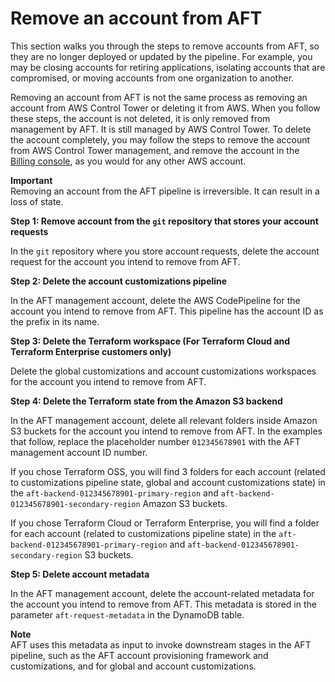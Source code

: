 # Remove an account from AFT<a name="aft-remove-account"></a>

This section walks you through the steps to remove accounts from AFT, so they are no longer deployed or updated by the pipeline\. For example, you may be closing accounts for retiring applications, isolating accounts that are compromised, or moving accounts from one organization to another\. 

Removing an account from AFT is not the same process as removing an account from AWS Control Tower or deleting it from AWS\. When you follow these steps, the account is not deleted, it is only removed from management by AFT\. It is still managed by AWS Control Tower\. To delete the account completely, you may follow the steps to remove the account from AWS Control Tower management, and remove the account in the [Billing console](https://console.aws.amazon.com/billing/), as you would for any other AWS account\.

**Important**  
Removing an account from the AFT pipeline is irreversible\. It can result in a loss of state\.

**Step 1: Remove account from the `git` repository that stores your account requests**

In the `git` repository where you store account requests, delete the account request for the account you intend to remove from AFT\.

**Step 2: Delete the account customizations pipeline**

In the AFT management account, delete the AWS CodePipeline for the account you intend to remove from AFT\. This pipeline has the account ID as the prefix in its name\. 

**Step 3: Delete the Terraform workspace \(For Terraform Cloud and Terraform Enterprise customers only\)**

Delete the global customizations and account customizations workspaces for the account you intend to remove from AFT\. 

**Step 4: Delete the Terraform state from the Amazon S3 backend**

In the AFT management account, delete all relevant folders inside Amazon S3 buckets for the account you intend to remove from AFT\. In the examples that follow, replace the placeholder number `012345678901` with the AFT management account ID number\.

If you chose Terraform OSS, you will find 3 folders for each account \(related to customizations pipeline state, global and account customizations state\) in the `aft-backend-012345678901-primary-region` and `aft-backend-012345678901-secondary-region` Amazon S3 buckets\.

If you chose Terraform Cloud or Terraform Enterprise, you will find a folder for each account \(related to customizations pipeline state\) in the `aft-backend-012345678901-primary-region` and `aft-backend-012345678901-secondary-region` S3 buckets\. 

**Step 5: Delete account metadata**

In the AFT management account, delete the account\-related metadata for the account you intend to remove from AFT\. This metadata is stored in the parameter `aft-request-metadata` in the DynamoDB table\.

**Note**  
AFT uses this metadata as input to invoke downstream stages in the AFT pipeline, such as the AFT account provisioning framework and customizations, and for global and account customizations\.